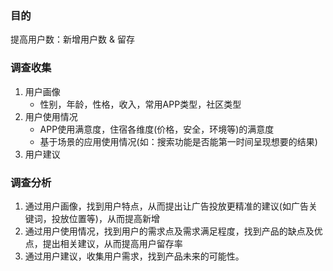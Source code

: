 ### 目的
提高用户数：新增用户数 & 留存

### 调查收集
1. 用户画像
	- 性别，年龄，性格，收入，常用APP类型，社区类型
2. 用户使用情况
	- APP使用满意度，住宿各维度(价格，安全，环境等)的满意度
	- 基于场景的应用使用情况(如：搜索功能是否能第一时间呈现想要的结果)
3. 用户建议

### 调查分析
1. 通过用户画像，找到用户特点，从而提出让广告投放更精准的建议(如广告关键词，投放位置等)，从而提高新增
2. 通过用户使用情况，找到用户的需求点及需求满足程度，找到产品的缺点及优点，提出相关建议，从而提高用户留存率
3. 通过用户建议，收集用户需求，找到产品未来的可能性。